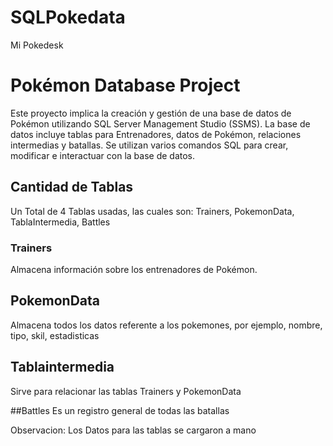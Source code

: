 # SQLPokedata
Mi Pokedesk
# Pokémon Database Project

Este proyecto implica la creación y gestión de una base de datos de Pokémon utilizando SQL Server Management Studio (SSMS). La base de datos incluye tablas para Entrenadores, datos de Pokémon, relaciones intermedias y batallas. Se utilizan varios comandos SQL para crear, modificar e interactuar con la base de datos.

## Cantidad de Tablas
Un Total de 4 Tablas usadas, las cuales son: Trainers, PokemonData, TablaIntermedia, Battles
### Trainers
Almacena información sobre los entrenadores de Pokémon.

## PokemonData
Almacena todos los datos referente a los pokemones, por ejemplo, nombre, tipo, skil, estadisticas

## Tablaintermedia
Sirve para relacionar las tablas Trainers y PokemonData

##Battles
Es un registro general de todas las batallas

Observacion: Los Datos para las tablas se cargaron a mano
